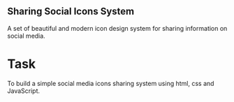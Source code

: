 ## Sharing Social Icons System

A set of beautiful and modern icon design system for sharing information on social media.

# Task

To build a simple social media icons sharing system using html, css and JavaScript.
